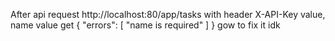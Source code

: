 After api request http://localhost:80/app/tasks
with header X-API-Key value, name value
get {
"errors": [
"name is required"
]
}
gow to fix it idk